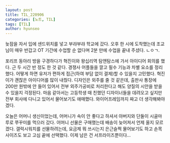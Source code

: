 ```yaml
---
layout: post
title: TIL_220906
categories: [노트, TIL]
tags: [TIL]
author: hyunseo
---
```


늦잠을 자서 입에 샌드위치를 넣고 부랴부랴 학교에 갔다. 오후 한 시에 도착했는데 조교님이 매우 반갑고 OT 기간에 수업할 순 없다며 2분 만에 수업을 끝내 주셨다. ㄴㅇㄱ.

포리프 동아리 방을 구경하다가 혁진이와 왕십리역 탐앤탐스에 가서 아이디어 회의를 했다. 근 두 시간 반 정도 한 것 같다. 경쟁사 어플들을 깔고 필수 기능과 차별 요소를 정리했다. 어떻게 하면 유저가 편하게 접근(하여 부담 없이 결제)할 수 있을지 고민했다. 혁진이가 괜찮은 아이디어를 많이 내줬다. 디자인은 외주를 줄 것 같은데, 출판사 통장에 200만 원밖에 안 들어 있어서 전부 외주가공비로 처리한다고 해도 양질의 시안을 받을 수 있을지 걱정된다. 마음 같아서는 고등학생 때 친했던 디자이너들을 데려오고 싶지만 전부 회사에 다니고 있어서 물어보기도 애매했다. 와이어프레임까지 짜고 더 생각해봐야겠다.

오늘은 어머니 생신이었는데, 어머니가 속이 안 좋다고 하셔서 아버지와 단둘이 시골마루로 쭈꾸미를 먹으러 갔다. 어머니 선물은 구매했는데 배송이 늦어져서 언제 올지 모르겠다. 갤럭시워치를 선물하려는데, 요금제 뭐 쓰시는지 은근슬쩍 물어보기도 하고 손목 사이즈도 보고 고심 끝에 선택했다. 이제 남은 건 서프라이즈뿐이다...
